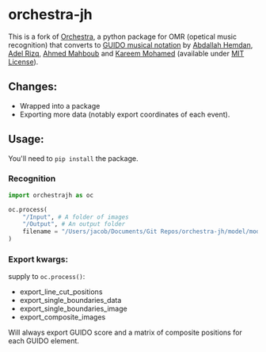 # orchestra-jh

This is a fork of [Orchestra](https://github.com/AbdallahHemdan/Orchestra), a python package for OMR (opetical music recognition) that converts to [GUIDO musical notation](https://en.wikipedia.org/wiki/GUIDO_music_notation#:~:text=GUIDO%20Music%20Notation%20is%20a,musical%20notation%201%2C000%20years%20ago) by [Abdallah Hemdan](https://github.com/AbdallahHemdan), [Adel Rizq](https://github.com/AdelRizq), [Ahmed Mahboub](https://github.com/Mahboub99) and [
Kareem Mohamed](https://github.com/kareem3m) (available under [MIT License](https://github.com/AbdallahHemdan/Orchestra/blob/master/LICENSE)).

## Changes:

- Wrapped into a package
- Exporting more data (notably export coordinates of each event).

## Usage:

You'll need to `pip install` the package.

### Recognition

```python
import orchestrajh as oc

oc.process(
    "/Input", # A folder of images
    "/Output", # An output folder
    filename = "/Users/jacob/Documents/Git Repos/orchestra-jh/model/model.sav" # the model, download here: https://github.com/AbdallahHemdan/Orchestra/tree/master/model (model.sav)
)
```

### Export kwargs:

supply to `oc.process()`:

- export_line_cut_positions
- export_single_boundaries_data
- export_single_boundaries_image
- export_composite_images

Will always export GUIDO score and a matrix of composite positions for each GUIDO element.